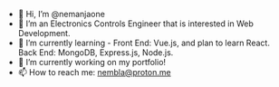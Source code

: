 - 👋 Hi, I’m @nemanjaone
- 👀 I’m an Electronics Controls Engineer that is interested in Web Development.
- 🌱 I’m currently learning - Front End: Vue.js, and plan to learn React. Back End: MongoDB, Express.js, Node.js. 
- 💞️ I’m currently working on my portfolio! 
- 📫 How to reach me: nembla@proton.me

<!---
nemanjaone/nemanjaone is a ✨ special ✨ repository because its `README.md` (this file) appears on your GitHub profile.
You can click the Preview link to take a look at your changes.
--->

